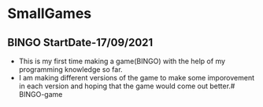 # SmallGames 
## BINGO StartDate-17/09/2021
- This is my first time making a game(BINGO) with the help of my programming knowledge so far.
- I am making different versions of the game to make some imporovement in each version and hoping that the game would come out better.# BINGO-game
